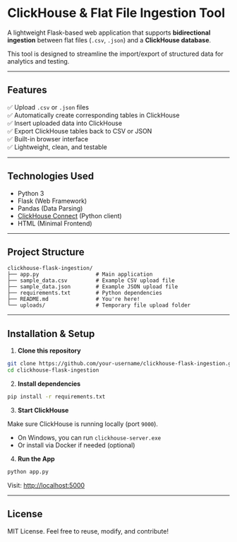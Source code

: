 
#  ClickHouse & Flat File Ingestion Tool

A lightweight Flask-based web application that supports **bidirectional ingestion** between flat files (`.csv`, `.json`) and a **ClickHouse database**.

This tool is designed to streamline the import/export of structured data for analytics and testing.

---

##  Features

✅ Upload `.csv` or `.json` files  
✅ Automatically create corresponding tables in ClickHouse  
✅ Insert uploaded data into ClickHouse  
✅ Export ClickHouse tables back to CSV or JSON  
✅ Built-in browser interface  
✅ Lightweight, clean, and testable

---

## Technologies Used

- Python 3
- Flask (Web Framework)
- Pandas (Data Parsing)
- [ClickHouse Connect](https://github.com/ClickHouse/clickhouse-connect) (Python client)
- HTML (Minimal Frontend)

---

##  Project Structure

```
clickhouse-flask-ingestion/
├── app.py                  # Main application
├── sample_data.csv         # Example CSV upload file
├── sample_data.json        # Example JSON upload file
├── requirements.txt        # Python dependencies
├── README.md               # You're here!
└── uploads/                # Temporary file upload folder
```

---

##  Installation & Setup

1. **Clone this repository**

```bash
git clone https://github.com/your-username/clickhouse-flask-ingestion.git
cd clickhouse-flask-ingestion
```

2. **Install dependencies**

```bash
pip install -r requirements.txt
```

3. **Start ClickHouse**

Make sure ClickHouse is running locally (port `9000`).

- On Windows, you can run `clickhouse-server.exe`  
- Or install via Docker if needed (optional)

4. **Run the App**

```bash
python app.py
```

Visit: [http://localhost:5000](http://localhost:5000)

---

##  License

MIT License. Feel free to reuse, modify, and contribute!
